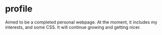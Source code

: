# profile
Aimed to be a completed personal webpage. At the moment, it includes my interests, and some CSS. It will continue growing and getting nicer. 
